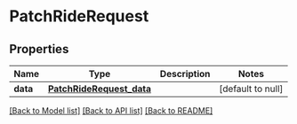 # PatchRideRequest
## Properties

Name | Type | Description | Notes
------------ | ------------- | ------------- | -------------
**data** | [**PatchRideRequest_data**](PatchRideRequest_data.md) |  | [default to null]

[[Back to Model list]](../README.md#documentation-for-models) [[Back to API list]](../README.md#documentation-for-api-endpoints) [[Back to README]](../README.md)


